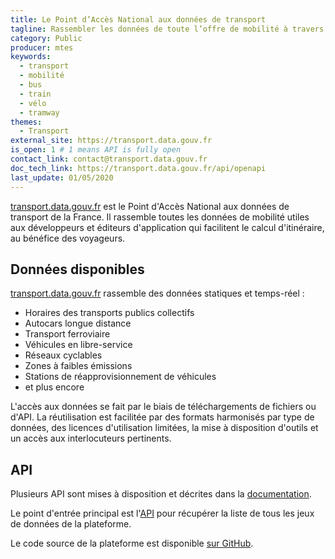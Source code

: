 ```yaml
---
title: Le Point d’Accès National aux données de transport
tagline: Rassembler les données de toute l’offre de mobilité à travers la France
category: Public
producer: mtes
keywords:
  - transport
  - mobilité
  - bus
  - train
  - vélo
  - tramway
themes:
  - Transport
external_site: https://transport.data.gouv.fr
is_open: 1 # 1 means API is fully open
contact_link: contact@transport.data.gouv.fr
doc_tech_link: https://transport.data.gouv.fr/api/openapi
last_update: 01/05/2020
---
```


[transport.data.gouv.fr](https://transport.data.gouv.fr) est le Point d'Accès National aux données de transport de la France. Il rassemble toutes les données de mobilité utiles aux développeurs et éditeurs d'application qui facilitent le calcul d'itinéraire, au bénéfice des voyageurs.

## Données disponibles

[transport.data.gouv.fr](https://transport.data.gouv.fr) rassemble des données statiques et temps-réel :

- Horaires des transports publics collectifs
- Autocars longue distance
- Transport ferroviaire
- Véhicules en libre-service
- Réseaux cyclables
- Zones à faibles émissions
- Stations de réapprovisionnement de véhicules
- et plus encore

L'accès aux données se fait par le biais de téléchargements de fichiers ou d'API. La réutilisation est facilitée par des formats harmonisés par type de données, des licences d'utilisation limitées, la mise à disposition d'outils et un accès aux interlocuteurs pertinents.

## API

Plusieurs API sont mises à disposition et décrites dans la [documentation](https://transport.data.gouv.fr/swaggerui).

Le point d'entrée principal est l'[API](https://transport.data.gouv.fr/api/datasets) pour récupérer la liste de tous les jeux de données de la plateforme.

Le code source de la plateforme est disponible [sur GitHub](https://github.com/etalab/transport-site).
